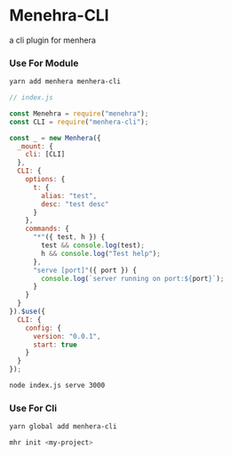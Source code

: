 # Menehra-CLI

a cli plugin for menhera

### Use For Module

```bash
yarn add menhera menhera-cli
```

```js
// index.js

const Menehra = require("menehra");
const CLI = require("menhera-cli");

const _ = new Menhera({
  _mount: {
    cli: [CLI]
  },
  CLI: {
    options: {
      t: {
        alias: "test",
        desc: "test desc"
      }
    },
    commands: {
      "*"({ test, h }) {
        test && console.log(test);
        h && console.log("Test help");
      },
      "serve [port]"({ port }) {
        console.log(`server running on port:${port}`);
      }
    }
  }
}).$use({
  CLI: {
    config: {
      version: "0.0.1",
      start: true
    }
  }
});
```

```bash
node index.js serve 3000
```

### Use For Cli

```bash
yarn global add menhera-cli

mhr init <my-project>
```
